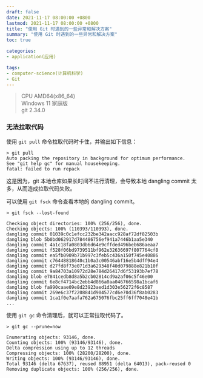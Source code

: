 ```yaml
---
draft: false
date: 2021-11-17 08:00:00 +0800
lastmod: 2021-11-17 08:00:00 +0800
title: "使用 Git 时遇到的一些异常和解决方案"
summary: "使用 Git 时遇到的一些异常和解决方案"
toc: true

categories:
- application(应用)

tags:
- computer-science(计算机科学)
- Git
---
```


> CPU AMD64(x86_64)<br/>
> Windows 11 家庭版<br/>
> git 2.34.0

### 无法拉取代码

使用 `git pull` 命令拉取代码时卡住，并输出如下信息：

```
> git pull
Auto packing the repository in background for optimum performance.
See "git help gc" for manual housekeeping.
fatal: failed to run repack
```

这是因为，git 本地仓库如果长时间不进行清理，会导致本地 dangling commit 太多，从而造成拉取代码失败。

可以使用 `git fsck` 命令查看本地的 dangling commit。

```
> git fsck --lost-found

Checking object directories: 100% (256/256), done.
Checking objects: 100% (110393/110393), done.
dangling commit 01039c0c1efcc232be342aacc928af72df82503b
dangling blob 5b0bd062917d784486756ef941a7446b1aa5e340
dangling commit 4a1c18fa0803db6d64e9cffded496beb686aeaa7
dangling commit f528f06bd9739511bf962e32636697f807764cf8
dangling commit ea5fb0909b71b997c3feb5c436a150f745e40886
dangling commit c76448818640c1b0a3c00546abf16e5b4dff94e4
dangling commit d27fd8f73e071d3a629348f40d079888e821b10f
dangling commit 9a84703a10972d28e784d26417d6f53193b7ef78
dangling blob e7841cedb8d8a5b2cb02814cd9a2af06c5f46e00
dangling commit 6e8cf4714bc2ebb4d866a0aa046766598a1bcaf6
dangling blob fa990caae09e8d23923aed1d303e56272f6c8587
dangling commit 269e6c37f2208841d904577cd6e70d36f8ab0283
dangling commit 1ca1f0e7aafa762a675076fbc25ff6ff7048e41b
...
```

使用 `git gc` 命令清理后，就可以正常拉取代码了。

```
> git gc --prune=now

Enumerating objects: 93146, done.
Counting objects: 100% (93146/93146), done.
Delta compression using up to 12 threads
Compressing objects: 100% (28200/28200), done.
Writing objects: 100% (93146/93146), done.
Total 93146 (delta 67637), reused 88951 (delta 64013), pack-reused 0
Removing duplicate objects: 100% (256/256), done.
```
